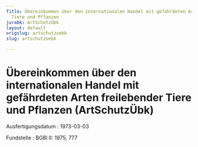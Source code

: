 ```yaml
---
Title: Übereinkommen über den internationalen Handel mit gefährdeten Arten freilebender
  Tiere und Pflanzen
jurabk: ArtSchutzÜbk
layout: default
origslug: artschutzuebk
slug: artschutzuebk

---
```


# Übereinkommen über den internationalen Handel mit gefährdeten Arten freilebender Tiere und Pflanzen (ArtSchutzÜbk)

Ausfertigungsdatum
:   1973-03-03

Fundstelle
:   BGBl II: 1975, 777

